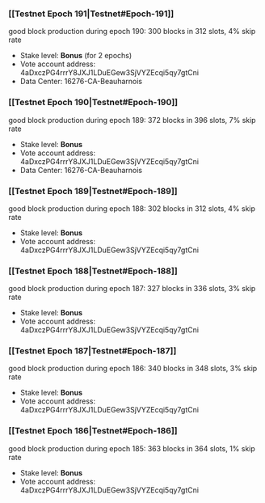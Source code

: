 ### [[Testnet Epoch 191|Testnet#Epoch-191]]
good block production during epoch 190: 300 blocks in 312 slots, 4% skip rate
* Stake level: **Bonus** (for 2 epochs)
* Vote account address: 4aDxczPG4rrrY8JXJ1LDuEGew3SjVYZEcqi5qy7gtCni
* Data Center: 16276-CA-Beauharnois
### [[Testnet Epoch 190|Testnet#Epoch-190]]
good block production during epoch 189: 372 blocks in 396 slots, 7% skip rate
* Stake level: **Bonus**
* Vote account address: 4aDxczPG4rrrY8JXJ1LDuEGew3SjVYZEcqi5qy7gtCni
* Data Center: 16276-CA-Beauharnois
### [[Testnet Epoch 189|Testnet#Epoch-189]]
good block production during epoch 188: 302 blocks in 312 slots, 4% skip rate
* Stake level: **Bonus**
* Vote account address: 4aDxczPG4rrrY8JXJ1LDuEGew3SjVYZEcqi5qy7gtCni
### [[Testnet Epoch 188|Testnet#Epoch-188]]
good block production during epoch 187: 327 blocks in 336 slots, 3% skip rate
* Stake level: **Bonus**
* Vote account address: 4aDxczPG4rrrY8JXJ1LDuEGew3SjVYZEcqi5qy7gtCni
### [[Testnet Epoch 187|Testnet#Epoch-187]]
good block production during epoch 186: 340 blocks in 348 slots, 3% skip rate
* Stake level: **Bonus**
* Vote account address: 4aDxczPG4rrrY8JXJ1LDuEGew3SjVYZEcqi5qy7gtCni
### [[Testnet Epoch 186|Testnet#Epoch-186]]
good block production during epoch 185: 363 blocks in 364 slots, 1% skip rate
* Stake level: **Bonus**
* Vote account address: 4aDxczPG4rrrY8JXJ1LDuEGew3SjVYZEcqi5qy7gtCni